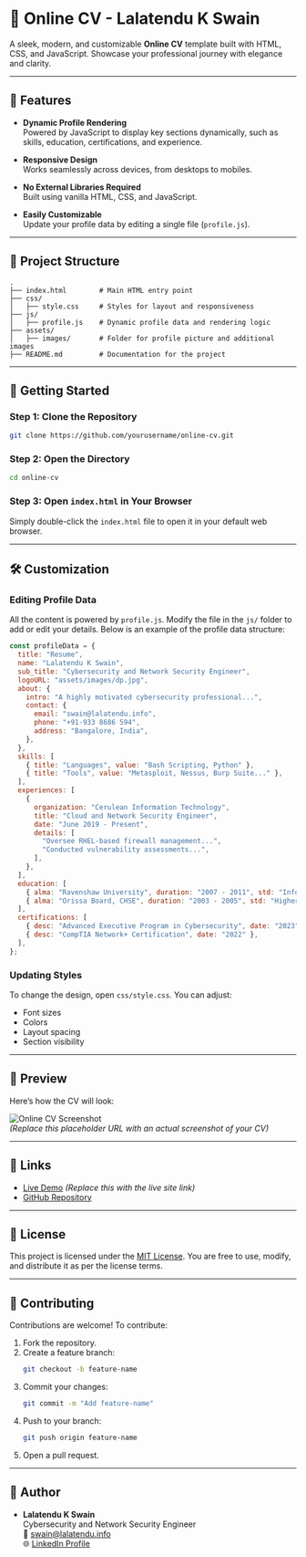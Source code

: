 # 📝 Online CV - Lalatendu K Swain

A sleek, modern, and customizable **Online CV** template built with HTML, CSS, and JavaScript. Showcase your professional journey with elegance and clarity.

---

## 🌟 Features

- **Dynamic Profile Rendering**  
  Powered by JavaScript to display key sections dynamically, such as skills, education, certifications, and experience.

- **Responsive Design**  
  Works seamlessly across devices, from desktops to mobiles.

- **No External Libraries Required**  
  Built using vanilla HTML, CSS, and JavaScript.

- **Easily Customizable**  
  Update your profile data by editing a single file (`profile.js`).

---

## 📂 Project Structure

```plaintext
.
├── index.html        # Main HTML entry point
├── css/
│   ├── style.css     # Styles for layout and responsiveness
├── js/
│   ├── profile.js    # Dynamic profile data and rendering logic
├── assets/
│   ├── images/       # Folder for profile picture and additional images
├── README.md         # Documentation for the project
```

---

## 🚀 Getting Started

### Step 1: Clone the Repository

```bash
git clone https://github.com/yourusername/online-cv.git
```

### Step 2: Open the Directory

```bash
cd online-cv
```

### Step 3: Open `index.html` in Your Browser

Simply double-click the `index.html` file to open it in your default web browser.

---

## 🛠️ Customization

### Editing Profile Data

All the content is powered by `profile.js`. Modify the file in the `js/` folder to add or edit your details. Below is an example of the profile data structure:

```javascript
const profileData = {
  title: "Resume",
  name: "Lalatendu K Swain",
  sub_title: "Cybersecurity and Network Security Engineer",
  logoURL: "assets/images/dp.jpg",
  about: {
    intro: "A highly motivated cybersecurity professional...",
    contact: {
      email: "swain@lalatendu.info",
      phone: "+91-933 8686 594",
      address: "Bangalore, India",
    },
  },
  skills: [
    { title: "Languages", value: "Bash Scripting, Python" },
    { title: "Tools", value: "Metasploit, Nessus, Burp Suite..." },
  ],
  experiences: [
    {
      organization: "Cerulean Information Technology",
      title: "Cloud and Network Security Engineer",
      date: "June 2019 - Present",
      details: [
        "Oversee RHEL-based firewall management...",
        "Conducted vulnerability assessments...",
      ],
    },
  ],
  education: [
    { alma: "Ravenshaw University", duration: "2007 - 2011", std: "Information Science and Telecommunication" },
    { alma: "Orissa Board, CHSE", duration: "2003 - 2005", std: "Higher Secondary (Class XII)" },
  ],
  certifications: [
    { desc: "Advanced Executive Program in Cybersecurity", date: "2023" },
    { desc: "CompTIA Network+ Certification", date: "2022" },
  ],
};
```

### Updating Styles

To change the design, open `css/style.css`. You can adjust:

- Font sizes
- Colors
- Layout spacing
- Section visibility

---

## 📸 Preview

Here’s how the CV will look:

![Online CV Screenshot](https://via.placeholder.com/800x400)  
*(Replace this placeholder URL with an actual screenshot of your CV)*

---

## 🔗 Links

- [Live Demo](#) *(Replace this with the live site link)*
- [GitHub Repository](https://github.com/yourusername/online-cv)

---

## 📜 License

This project is licensed under the [MIT License](LICENSE). You are free to use, modify, and distribute it as per the license terms.

---

## 🙌 Contributing

Contributions are welcome! To contribute:

1. Fork the repository.
2. Create a feature branch:
   ```bash
   git checkout -b feature-name
   ```
3. Commit your changes:
   ```bash
   git commit -m "Add feature-name"
   ```
4. Push to your branch:
   ```bash
   git push origin feature-name
   ```
5. Open a pull request.

---

## 👤 Author

- **Lalatendu K Swain**  
  Cybersecurity and Network Security Engineer  
  📧 [swain@lalatendu.info](mailto:swain@lalatendu.info)  
  🌐 [LinkedIn Profile](https://www.linkedin.com/in/lalatenduswain/)
